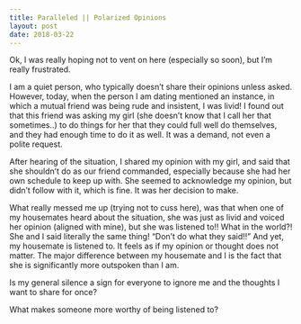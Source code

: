 ```yaml
---
title: Paralleled || Polarized Opinions
layout: post
date: 2018-03-22
---
```


Ok, I was really hoping not to vent on here (especially so soon), but I’m really frustrated.

I am a quiet person, who typically doesn’t share their opinions unless asked. However, today, when the person I am dating mentioned an instance, in which a mutual friend was being rude and insistent, I was livid! I found out that this friend was asking my girl (she doesn’t know that I call her that sometimes..) to do things for her that they could full well do themselves, and they had enough time to do it as well. It was a demand, not even a polite request.

After hearing of the situation, I shared my opinion with my girl, and said that she shouldn’t do as our friend commanded, especially because she had her own schedule to keep up with. She seemed to acknowledge my opinion, but didn’t follow with it, which is fine. It was her decision to make.

What really messed me up (trying not to cuss here), was that when one of my housemates heard about the situation, she was just as livid and voiced her opinion (aligned with mine), but she was listened to!! What in the world?! She and I said literally the same thing! “Don’t do what they said!!” And yet, my housemate is listened to. It feels as if my opinion or thought does not matter. The major difference between my housemate and I is the fact that she is significantly more outspoken than I am.

Is my general silence a sign for everyone to ignore me and the thoughts I want to share for once?  

What makes someone more worthy of being listened to?
